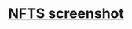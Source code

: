 # [NFTS screenshot](https://user-images.githubusercontent.com/99060319/159804561-c0a6a8ac-07dc-4e5b-9544-4f86bcd3ad46.jpg)
